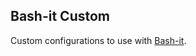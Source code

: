 
## Bash-it Custom

Custom configurations to use with [Bash-it](https://github.com/Bash-it/bash-it).
